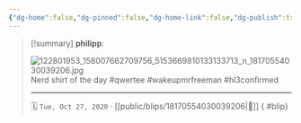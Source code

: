 ```yaml
---
{"dg-home":false,"dg-pinned":false,"dg-home-link":false,"dg-publish":true,"type":"blip","disabled rules":["yaml-title","yaml-title-alias","file-name-heading"],"title":"philipp on instagram @ 2020-10-27","created-date":"2020-10-27T07:37:00","updated-date":"2025-05-02T17:46:24","dg-path":"blips/18170554030039206.md","permalink":"/blips/18170554030039206/","dgPassFrontmatter":true}
---
```


> [!summary] **philipp**:
>
> ![122801953_158007662709756_5153669810133133713_n_18170554030039206.jpg](/img/user/attachments/122801953_158007662709756_5153669810133133713_n_18170554030039206.jpg)
> Nerd shirt of the day #qwertee #wakeupmrfreeman #hl3confirmed
> - - -
>
> 🗓️ `Tue, Oct 27, 2020` · [[public/blips/18170554030039206\|🔗]]
{ #blip}

